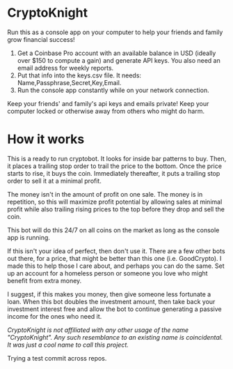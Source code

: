 # CryptoKnight
Run this as a console app on your computer to help your friends and family grow financial success!

1) Get a Coinbase Pro account with an available balance in USD (ideally over $150 to compute a gain) and generate API keys. You also need an email address for weekly reports.
2) Put that info into the keys.csv file. It needs: Name,Passphrase,Secret,Key,Email.
3) Run the console app constantly while on your network connection.

Keep your friends' and family's api keys and emails private! Keep your computer locked or otherwise away from others who might do harm.

# How it works
This is a ready to run cryptobot. It looks for inside bar patterns to buy. Then, it places a trailing stop order to trail the price to the bottom. Once the price starts to rise, it buys the coin. Immediately thereafter, it puts a trailing stop order to sell it at a minimal profit.

The money isn't in the amount of profit on one sale. The money is in repetition, so this will maximize profit potential by allowing sales at minimal profit while also trailing rising prices to the top before they drop and sell the coin.

This bot will do this 24/7 on all coins on the market as long as the console app is running.

If this isn't your idea of perfect, then don't use it. There are a few other bots out there, for a price, that might be better than this one (i.e. GoodCrypto). I made this to help those I care about, and perhaps you can do the same. Set up an account for a homeless person or someone you love who might benefit from extra money.

I suggest, if this makes you money, then give someone less fortunate a loan. When this bot doubles the investment amount, then take back your investment interest free and allow the bot to continue generating a passive income for the ones who need it.

*CryptoKnight is not affiliated with any other usage of the name "CryptoKnight". Any such resemblance to an existing name is coincidental. It was just a cool name to call this project.*

Trying a test commit across repos.
